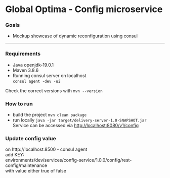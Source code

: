 # Global Optima - Config microservice
### Goals
- Mockup showcase of dynamic reconfiguration using consul

---

### Requirements
- Java openjdk-19.0.1
- Maven 3.8.6
- Running consul server on localhost  
  `consul agent -dev -ui`


Check the correct versions with `mvn --version`

### How to run
- build the project `mvn clean package`
- run locally `java -jar target/delivery-server-1.0-SNAPSHOT.jar`  
  Service can be accessed via [http://localhost:8080/v1/config](http://localhost:8080/v1/config)

### Update config value
on http://localhost:8500 - consul agent  
add KEY:    
environments/dev/services/config-service/1.0.0/config/rest-config/maintenance  
with value either true of false


